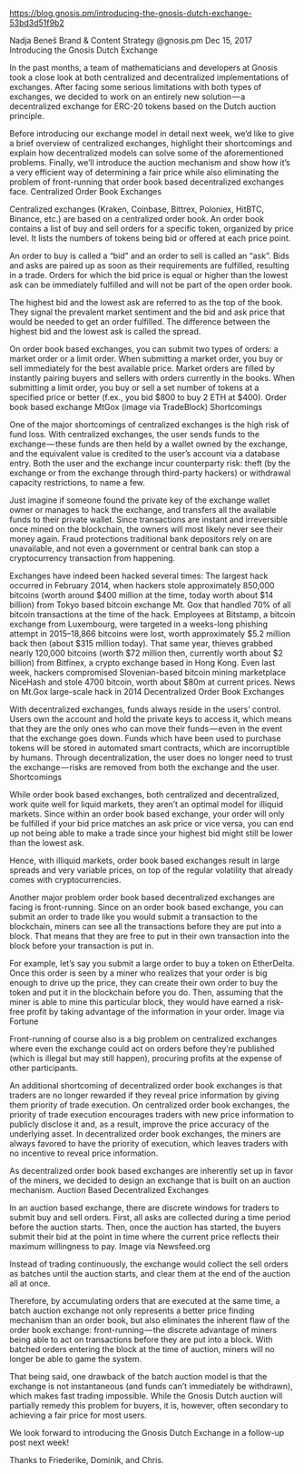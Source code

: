 https://blog.gnosis.pm/introducing-the-gnosis-dutch-exchange-53bd3d51f9b2


Nadja Beneš
Brand & Content Strategy @gnosis.pm
Dec 15, 2017
Introducing the Gnosis Dutch Exchange

In the past months, a team of mathematicians and developers at Gnosis took a close look at both centralized and decentralized implementations of exchanges. After facing some serious limitations with both types of exchanges, we decided to work on an entirely new solution — a decentralized exchange for ERC-20 tokens based on the Dutch auction principle.

Before introducing our exchange model in detail next week, we’d like to give a brief overview of centralized exchanges, highlight their shortcomings and explain how decentralized models can solve some of the aforementioned problems. Finally, we’ll introduce the auction mechanism and show how it’s a very efficient way of determining a fair price while also eliminating the problem of front-running that order book based decentralized exchanges face.
Centralized Order Book Exchanges

Centralized exchanges (Kraken, Coinbase, Bittrex, Poloniex, HitBTC, Binance, etc.) are based on a centralized order book. An order book contains a list of buy and sell orders for a specific token, organized by price level. It lists the numbers of tokens being bid or offered at each price point.

An order to buy is called a “bid” and an order to sell is called an “ask”. Bids and asks are paired up as soon as their requirements are fulfilled, resulting in a trade. Orders for which the bid price is equal or higher than the lowest ask can be immediately fulfilled and will not be part of the open order book.

The highest bid and the lowest ask are referred to as the top of the book. They signal the prevalent market sentiment and the bid and ask price that would be needed to get an order fulfilled. The difference between the highest bid and the lowest ask is called the spread.

On order book based exchanges, you can submit two types of orders: a market order or a limit order. When submitting a market order, you buy or sell immediately for the best available price. Market orders are filled by instantly pairing buyers and sellers with orders currently in the books. When submitting a limit order, you buy or sell a set number of tokens at a specified price or better (f.ex., you bid $800 to buy 2 ETH at $400).
Order book based exchange MtGox (image via TradeBlock)
Shortcomings

One of the major shortcomings of centralized exchanges is the high risk of fund loss. With centralized exchanges, the user sends funds to the exchange — these funds are then held by a wallet owned by the exchange, and the equivalent value is credited to the user’s account via a database entry. Both the user and the exchange incur counterparty risk: theft (by the exchange or from the exchange through third-party hackers) or withdrawal capacity restrictions, to name a few.

Just imagine if someone found the private key of the exchange wallet owner or manages to hack the exchange, and transfers all the available funds to their private wallet. Since transactions are instant and irreversible once mined on the blockchain, the owners will most likely never see their money again. Fraud protections traditional bank depositors rely on are unavailable, and not even a government or central bank can stop a cryptocurrency transaction from happening.

Exchanges have indeed been hacked several times: The largest hack occurred in February 2014, when hackers stole approximately 850,000 bitcoins (worth around $400 million at the time, today worth about $14 billion) from Tokyo based bitcoin exchange Mt. Gox that handled 70% of all bitcoin transactions at the time of the hack. Employees at Bitstamp, a bitcoin exchange from Luxembourg, were targeted in a weeks-long phishing attempt in 2015–18,866 bitcoins were lost, worth approximately $5.2 million back then (about $315 million today). That same year, thieves grabbed nearly 120,000 bitcoins (worth $72 million then, currently worth about $2 billion) from Bitfinex, a crypto exchange based in Hong Kong. Even last week, hackers compromised Slovenian-based bitcoin mining marketplace NiceHash and stole 4700 bitcoin, worth about $80m at current prices.
News on Mt.Gox large-scale hack in 2014
Decentralized Order Book Exchanges

With decentralized exchanges, funds always reside in the users’ control. Users own the account and hold the private keys to access it, which means that they are the only ones who can move their funds — even in the event that the exchange goes down. Funds which have been used to purchase tokens will be stored in automated smart contracts, which are incorruptible by humans. Through decentralization, the user does no longer need to trust the exchange — risks are removed from both the exchange and the user.
Shortcomings

While order book based exchanges, both centralized and decentralized, work quite well for liquid markets, they aren’t an optimal model for illiquid markets. Since within an order book based exchange, your order will only be fulfilled if your bid price matches an ask price or vice versa, you can end up not being able to make a trade since your highest bid might still be lower than the lowest ask.

Hence, with illiquid markets, order book based exchanges result in large spreads and very variable prices, on top of the regular volatility that already comes with cryptocurrencies.

Another major problem order book based decentralized exchanges are facing is front-running. Since on an order book based exchange, you can submit an order to trade like you would submit a transaction to the blockchain, miners can see all the transactions before they are put into a block. That means that they are free to put in their own transaction into the block before your transaction is put in.

For example, let’s say you submit a large order to buy a token on EtherDelta. Once this order is seen by a miner who realizes that your order is big enough to drive up the price, they can create their own order to buy the token and put it in the blockchain before you do. Then, assuming that the miner is able to mine this particular block, they would have earned a risk-free profit by taking advantage of the information in your order.
Image via Fortune

Front-running of course also is a big problem on centralized exchanges where even the exchange could act on orders before they’re published (which is illegal but may still happen), procuring profits at the expense of other participants.

An additional shortcoming of decentralized order book exchanges is that traders are no longer rewarded if they reveal price information by giving them priority of trade execution. On centralized order book exchanges, the priority of trade execution encourages traders with new price information to publicly disclose it and, as a result, improve the price accuracy of the underlying asset. In decentralized order book exchanges, the miners are always favored to have the priority of execution, which leaves traders with no incentive to reveal price information.

As decentralized order book based exchanges are inherently set up in favor of the miners, we decided to design an exchange that is built on an auction mechanism.
Auction Based Decentralized Exchanges

In an auction based exchange, there are discrete windows for traders to submit buy and sell orders. First, all asks are collected during a time period before the auction starts. Then, once the auction has started, the buyers submit their bid at the point in time where the current price reflects their maximum willingness to pay.
Image via Newsfeed.org

Instead of trading continuously, the exchange would collect the sell orders as batches until the auction starts, and clear them at the end of the auction all at once.

Therefore, by accumulating orders that are executed at the same time, a batch auction exchange not only represents a better price finding mechanism than an order book, but also eliminates the inherent flaw of the order book exchange: front-running — the discrete advantage of miners being able to act on transactions before they are put into a block. With batched orders entering the block at the time of auction, miners will no longer be able to game the system.

That being said, one drawback of the batch auction model is that the exchange is not instantaneous (and funds can’t immediately be withdrawn), which makes fast trading impossible. While the Gnosis Dutch auction will partially remedy this problem for buyers, it is, however, often secondary to achieving a fair price for most users.

We look forward to introducing the Gnosis Dutch Exchange in a follow-up post next week!

Thanks to Friederike, Dominik, and Chris.

